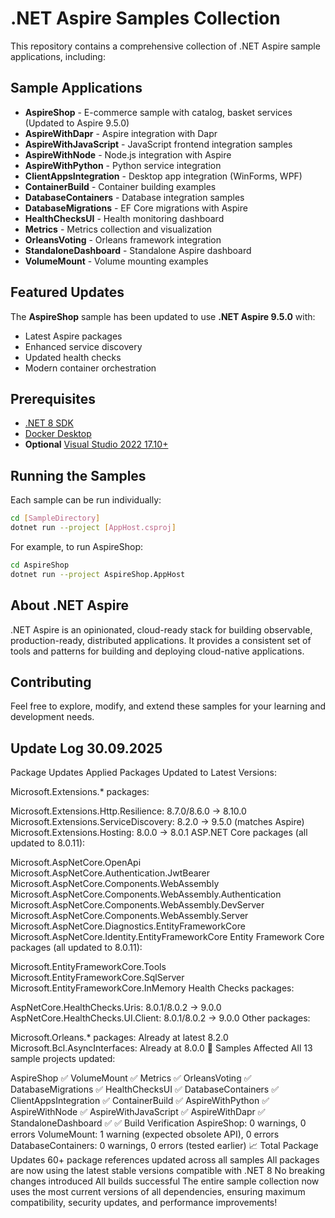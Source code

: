 # .NET Aspire Samples Collection

This repository contains a comprehensive collection of .NET Aspire sample applications, including:

## Sample Applications

- **AspireShop** - E-commerce sample with catalog, basket services (Updated to Aspire 9.5.0)
- **AspireWithDapr** - Aspire integration with Dapr
- **AspireWithJavaScript** - JavaScript frontend integration samples
- **AspireWithNode** - Node.js integration with Aspire
- **AspireWithPython** - Python service integration
- **ClientAppsIntegration** - Desktop app integration (WinForms, WPF)
- **ContainerBuild** - Container building examples
- **DatabaseContainers** - Database integration samples
- **DatabaseMigrations** - EF Core migrations with Aspire
- **HealthChecksUI** - Health monitoring dashboard
- **Metrics** - Metrics collection and visualization
- **OrleansVoting** - Orleans framework integration
- **StandaloneDashboard** - Standalone Aspire dashboard
- **VolumeMount** - Volume mounting examples

## Featured Updates

The **AspireShop** sample has been updated to use **.NET Aspire 9.5.0** with:
- Latest Aspire packages
- Enhanced service discovery
- Updated health checks
- Modern container orchestration

## Prerequisites

- [.NET 8 SDK](https://dotnet.microsoft.com/download/dotnet/8.0)
- [Docker Desktop](https://www.docker.com/products/docker-desktop/)
- **Optional** [Visual Studio 2022 17.10+](https://visualstudio.microsoft.com/vs/)

## Running the Samples

Each sample can be run individually:

```bash
cd [SampleDirectory]
dotnet run --project [AppHost.csproj]
```

For example, to run AspireShop:
```bash
cd AspireShop
dotnet run --project AspireShop.AppHost
```

## About .NET Aspire

.NET Aspire is an opinionated, cloud-ready stack for building observable, production-ready, distributed applications. It provides a consistent set of tools and patterns for building and deploying cloud-native applications.

## Contributing

Feel free to explore, modify, and extend these samples for your learning and development needs.

## Update Log 30.09.2025

Package Updates Applied
Packages Updated to Latest Versions:

Microsoft.Extensions.* packages:

Microsoft.Extensions.Http.Resilience: 8.7.0/8.6.0 → 8.10.0
Microsoft.Extensions.ServiceDiscovery: 8.2.0 → 9.5.0 (matches Aspire)
Microsoft.Extensions.Hosting: 8.0.0 → 8.0.1
ASP.NET Core packages (all updated to 8.0.11):

Microsoft.AspNetCore.OpenApi
Microsoft.AspNetCore.Authentication.JwtBearer
Microsoft.AspNetCore.Components.WebAssembly
Microsoft.AspNetCore.Components.WebAssembly.Authentication
Microsoft.AspNetCore.Components.WebAssembly.DevServer
Microsoft.AspNetCore.Components.WebAssembly.Server
Microsoft.AspNetCore.Diagnostics.EntityFrameworkCore
Microsoft.AspNetCore.Identity.EntityFrameworkCore
Entity Framework Core packages (all updated to 8.0.11):

Microsoft.EntityFrameworkCore.Tools
Microsoft.EntityFrameworkCore.SqlServer
Microsoft.EntityFrameworkCore.InMemory
Health Checks packages:

AspNetCore.HealthChecks.Uris: 8.0.1/8.0.2 → 9.0.0
AspNetCore.HealthChecks.UI.Client: 8.0.1/8.0.2 → 9.0.0
Other packages:

Microsoft.Orleans.* packages: Already at latest 8.2.0
Microsoft.Bcl.AsyncInterfaces: Already at 8.0.0
🎯 Samples Affected
All 13 sample projects updated:

AspireShop ✅
VolumeMount ✅
Metrics ✅
OrleansVoting ✅
DatabaseMigrations ✅
HealthChecksUI ✅
DatabaseContainers ✅
ClientAppsIntegration ✅
ContainerBuild ✅
AspireWithPython ✅
AspireWithNode ✅
AspireWithJavaScript ✅
AspireWithDapr ✅
StandaloneDashboard ✅
✅ Build Verification
AspireShop: 0 warnings, 0 errors
VolumeMount: 1 warning (expected obsolete API), 0 errors
DatabaseContainers: 0 warnings, 0 errors (tested earlier)
📈 Total Package Updates
60+ package references updated across all samples
All packages are now using the latest stable versions compatible with .NET 8
No breaking changes introduced
All builds successful
The entire sample collection now uses the most current versions of all dependencies, ensuring maximum compatibility, security updates, and performance improvements!  
